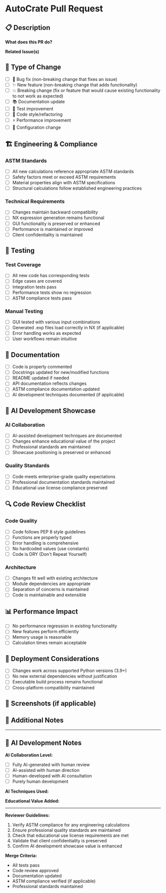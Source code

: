 # AutoCrate Pull Request

## 📋 Description

**What does this PR do?**
<!-- Provide a clear and concise description of the changes -->

**Related Issue(s)**
<!-- Link to related issues: Fixes #123, Closes #456 -->

## 🔄 Type of Change

- [ ] 🐛 Bug fix (non-breaking change that fixes an issue)
- [ ] ✨ New feature (non-breaking change that adds functionality)
- [ ] 💥 Breaking change (fix or feature that would cause existing functionality to not work as expected)
- [ ] 📚 Documentation update
- [ ] 🧪 Test improvement
- [ ] 🎨 Code style/refactoring
- [ ] ⚡ Performance improvement
- [ ] 🔧 Configuration change

## 🏗️ Engineering & Compliance

### ASTM Standards
- [ ] All new calculations reference appropriate ASTM standards
- [ ] Safety factors meet or exceed ASTM requirements
- [ ] Material properties align with ASTM specifications
- [ ] Structural calculations follow established engineering practices

### Technical Requirements
- [ ] Changes maintain backward compatibility
- [ ] NX expression generation remains functional
- [ ] GUI functionality is preserved or enhanced
- [ ] Performance is maintained or improved
- [ ] Client confidentiality is maintained

## 🧪 Testing

### Test Coverage
- [ ] All new code has corresponding tests
- [ ] Edge cases are covered
- [ ] Integration tests pass
- [ ] Performance tests show no regression
- [ ] ASTM compliance tests pass

### Manual Testing
- [ ] GUI tested with various input combinations
- [ ] Generated .exp files load correctly in NX (if applicable)
- [ ] Error handling works as expected
- [ ] User workflows remain intuitive

## 📖 Documentation

- [ ] Code is properly commented
- [ ] Docstrings updated for new/modified functions
- [ ] README updated if needed
- [ ] API documentation reflects changes
- [ ] ASTM compliance documentation updated
- [ ] AI development techniques documented (if applicable)

## 🎯 AI Development Showcase

### AI Collaboration
- [ ] AI-assisted development techniques are documented
- [ ] Changes enhance educational value of the project
- [ ] Professional standards are maintained
- [ ] Showcase positioning is preserved or enhanced

### Quality Standards
- [ ] Code meets enterprise-grade quality expectations
- [ ] Professional documentation standards maintained
- [ ] Educational use license compliance preserved

## 🔍 Code Review Checklist

### Code Quality
- [ ] Code follows PEP 8 style guidelines
- [ ] Functions are properly typed
- [ ] Error handling is comprehensive
- [ ] No hardcoded values (use constants)
- [ ] Code is DRY (Don't Repeat Yourself)

### Architecture
- [ ] Changes fit well with existing architecture
- [ ] Module dependencies are appropriate
- [ ] Separation of concerns is maintained
- [ ] Code is maintainable and extensible

## 📊 Performance Impact

- [ ] No performance regression in existing functionality
- [ ] New features perform efficiently
- [ ] Memory usage is reasonable
- [ ] Calculation times remain acceptable

## 🚀 Deployment Considerations

- [ ] Changes work across supported Python versions (3.9+)
- [ ] No new external dependencies without justification
- [ ] Executable build process remains functional
- [ ] Cross-platform compatibility maintained

## 📸 Screenshots (if applicable)

<!-- Add screenshots of GUI changes, new features, or visual improvements -->

## 📝 Additional Notes

<!-- Any additional information that reviewers should know -->

---

## 🤖 AI Development Notes

**AI Collaboration Level:**
- [ ] Fully AI-generated with human review
- [ ] AI-assisted with human direction
- [ ] Human-developed with AI consultation
- [ ] Purely human development

**AI Techniques Used:**
<!-- Document any specific AI development techniques employed -->

**Educational Value Added:**
<!-- How does this PR enhance AutoCrate as an AI development showcase? -->

---

**Reviewer Guidelines:**
1. Verify ASTM compliance for any engineering calculations
2. Ensure professional quality standards are maintained
3. Check that educational use license requirements are met
4. Validate that client confidentiality is preserved
5. Confirm AI development showcase value is enhanced

**Merge Criteria:**
- All tests pass
- Code review approved
- Documentation updated
- ASTM compliance verified (if applicable)
- Professional standards maintained